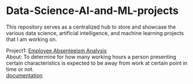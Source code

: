 # Data-Science-AI-and-ML-projects
This repository serves as a centralized hub to store and showcase the various data science, artificial intelligence, and machine learning projects that I am working on. 

Project1: [Employee Absenteeism Analysis](https://github.com/abhivik/Data-Science-AI-and-ML-projects/tree/main/1.%20Employee%20Absenteeism%20Analysis) <br>
About: To determine for how many working hours a person presenting certain characteristics is expected to be away from work at certain point in time or not. <br>
[documentation](https://medium.com/@abhivik/employee-absenteeism-analysis-a-step-by-step-project-using-python-sql-and-tableau-b7b6bfcb50f1) <br>
